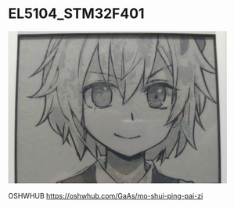 # EL5104_STM32F401
![Image text](https://raw.githubusercontent.com/EatingKeyboard/EL5104_STM32F401/master/f.jpeg)

OSHWHUB    https://oshwhub.com/GaAs/mo-shui-ping-pai-zi

